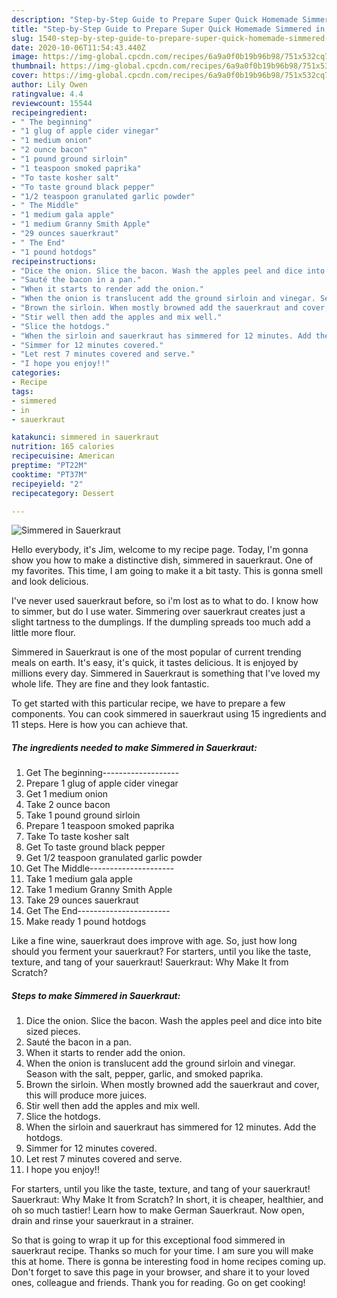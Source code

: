 ```yaml
---
description: "Step-by-Step Guide to Prepare Super Quick Homemade Simmered in Sauerkraut"
title: "Step-by-Step Guide to Prepare Super Quick Homemade Simmered in Sauerkraut"
slug: 1540-step-by-step-guide-to-prepare-super-quick-homemade-simmered-in-sauerkraut
date: 2020-10-06T11:54:43.440Z
image: https://img-global.cpcdn.com/recipes/6a9a0f0b19b96b98/751x532cq70/simmered-in-sauerkraut-recipe-main-photo.jpg
thumbnail: https://img-global.cpcdn.com/recipes/6a9a0f0b19b96b98/751x532cq70/simmered-in-sauerkraut-recipe-main-photo.jpg
cover: https://img-global.cpcdn.com/recipes/6a9a0f0b19b96b98/751x532cq70/simmered-in-sauerkraut-recipe-main-photo.jpg
author: Lily Owen
ratingvalue: 4.4
reviewcount: 15544
recipeingredient:
- " The beginning"
- "1 glug of apple cider vinegar"
- "1 medium onion"
- "2 ounce bacon"
- "1 pound ground sirloin"
- "1 teaspoon smoked paprika"
- "To taste kosher salt"
- "To taste ground black pepper"
- "1/2 teaspoon granulated garlic powder"
- " The Middle"
- "1 medium gala apple"
- "1 medium Granny Smith Apple"
- "29 ounces sauerkraut"
- " The End"
- "1 pound hotdogs"
recipeinstructions:
- "Dice the onion. Slice the bacon. Wash the apples peel and dice into bite sized pieces."
- "Sauté the bacon in a pan."
- "When it starts to render add the onion."
- "When the onion is translucent add the ground sirloin and vinegar. Season with the salt, pepper, garlic, and smoked paprika."
- "Brown the sirloin. When mostly browned add the sauerkraut and cover, this will produce more juices."
- "Stir well then add the apples and mix well."
- "Slice the hotdogs."
- "When the sirloin and sauerkraut has simmered for 12 minutes. Add the hotdogs."
- "Simmer for 12 minutes covered."
- "Let rest 7 minutes covered and serve."
- "I hope you enjoy!!"
categories:
- Recipe
tags:
- simmered
- in
- sauerkraut

katakunci: simmered in sauerkraut 
nutrition: 165 calories
recipecuisine: American
preptime: "PT22M"
cooktime: "PT37M"
recipeyield: "2"
recipecategory: Dessert

---
```



![Simmered in Sauerkraut](https://img-global.cpcdn.com/recipes/6a9a0f0b19b96b98/751x532cq70/simmered-in-sauerkraut-recipe-main-photo.jpg)

Hello everybody, it's Jim, welcome to my recipe page. Today, I'm gonna show you how to make a distinctive dish, simmered in sauerkraut. One of my favorites. This time, I am going to make it a bit tasty. This is gonna smell and look delicious.

I&#39;ve never used sauerkraut before, so i&#39;m lost as to what to do. I know how to simmer, but do I use water. Simmering over sauerkraut creates just a slight tartness to the dumplings. If the dumpling spreads too much add a little more flour.

Simmered in Sauerkraut is one of the most popular of current trending meals on earth. It's easy, it's quick, it tastes delicious. It is enjoyed by millions every day. Simmered in Sauerkraut is something that I've loved my whole life. They are fine and they look fantastic.


To get started with this particular recipe, we have to prepare a few components. You can cook simmered in sauerkraut using 15 ingredients and 11 steps. Here is how you can achieve that.

<!--inarticleads1-->

##### The ingredients needed to make Simmered in Sauerkraut:

1. Get  The beginning-------------------
1. Prepare 1 glug of apple cider vinegar
1. Get 1 medium onion
1. Take 2 ounce bacon
1. Take 1 pound ground sirloin
1. Prepare 1 teaspoon smoked paprika
1. Take To taste kosher salt
1. Get To taste ground black pepper
1. Get 1/2 teaspoon granulated garlic powder
1. Get  The Middle---------------------
1. Take 1 medium gala apple
1. Take 1 medium Granny Smith Apple
1. Take 29 ounces sauerkraut
1. Get  The End-----------------------
1. Make ready 1 pound hotdogs


Like a fine wine, sauerkraut does improve with age. So, just how long should you ferment your sauerkraut? For starters, until you like the taste, texture, and tang of your sauerkraut! Sauerkraut: Why Make It from Scratch? 

<!--inarticleads2-->

##### Steps to make Simmered in Sauerkraut:

1. Dice the onion. Slice the bacon. Wash the apples peel and dice into bite sized pieces.
1. Sauté the bacon in a pan.
1. When it starts to render add the onion.
1. When the onion is translucent add the ground sirloin and vinegar. Season with the salt, pepper, garlic, and smoked paprika.
1. Brown the sirloin. When mostly browned add the sauerkraut and cover, this will produce more juices.
1. Stir well then add the apples and mix well.
1. Slice the hotdogs.
1. When the sirloin and sauerkraut has simmered for 12 minutes. Add the hotdogs.
1. Simmer for 12 minutes covered.
1. Let rest 7 minutes covered and serve.
1. I hope you enjoy!!


For starters, until you like the taste, texture, and tang of your sauerkraut! Sauerkraut: Why Make It from Scratch? In short, it is cheaper, healthier, and oh so much tastier! Learn how to make German Sauerkraut. Now open, drain and rinse your sauerkraut in a strainer. 

So that is going to wrap it up for this exceptional food simmered in sauerkraut recipe. Thanks so much for your time. I am sure you will make this at home. There is gonna be interesting food in home recipes coming up. Don't forget to save this page in your browser, and share it to your loved ones, colleague and friends. Thank you for reading. Go on get cooking!
